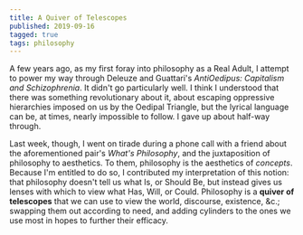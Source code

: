 ```yaml
---
title: A Quiver of Telescopes
published: 2019-09-16
tagged: true
tags: philosophy
---
```


A few years ago, as my first foray into philosophy as a Real Adult, I
attempt to power my way through Deleuze and Guattari's _AntiOedipus:
Capitalism and Schizophrenia_. It didn't go particularly well. I think
I understood that there was something revolutionary about it, about
escaping oppressive hierarchies imposed on us by the Oedipal Triangle,
but the lyrical language can be, at times, nearly impossible to
follow. I gave up about half-way through.

Last week, though, I went on tirade during a phone call with a friend
about the aforementioned pair's _What's Philosophy_, and the
juxtaposition of philosophy to aesthetics. To them, philosophy is the
aesthetics of _concepts_. Because I'm entitled to do so, I contributed
my interpretation of this notion: that philosophy doesn't tell us what
Is, or Should Be, but instead gives us lenses with which to view what
Has, Will, or Could. Philosophy is a **quiver of telescopes** that we
can use to view the world, discourse, existence, &c.; swapping them
out according to need, and adding cylinders to the ones we use most in
hopes to further their efficacy.
